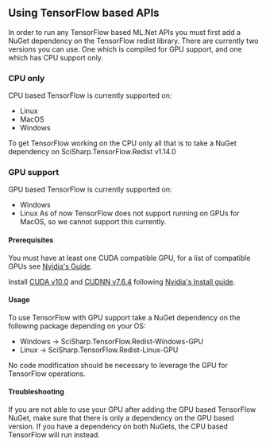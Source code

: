 ## Using TensorFlow based APIs
In order to run any TensorFlow based ML.Net APIs you must first add a NuGet dependency 
on the TensorFlow redist library. There are currently two versions you can use. One which is 
compiled for GPU support, and one which has CPU support only.

### CPU only
CPU based TensorFlow is currently supported on:
* Linux
* MacOS
* Windows

To get TensorFlow working on the CPU only all that is to take a NuGet dependency on
SciSharp.TensorFlow.Redist v1.14.0

### GPU support
GPU based TensorFlow is currently supported on:
* Windows
* Linux
As of now TensorFlow does not support running on GPUs for MacOS, so we cannot support this currently.

#### Prerequisites
You must have at least one CUDA compatible GPU, for a list of compatible GPUs see
[Nvidia's Guide](https://developer.nvidia.com/cuda-gpus).

Install [CUDA v10.0](https://developer.nvidia.com/cuda-10.0-download-archive) and [CUDNN v7.6.4](https://developer.nvidia.com/rdp/cudnn-download)
following [Nvidia's Install guide](https://docs.nvidia.com/cuda/cuda-quick-start-guide/index.html).

#### Usage
To use TensorFlow with GPU support take a NuGet dependency on the following package depending on your OS:

* Windows -> SciSharp.TensorFlow.Redist-Windows-GPU
* Linux -> SciSharp.TensorFlow.Redist-Linux-GPU

No code modification should be necessary to leverage the GPU for TensorFlow operations.

#### Troubleshooting
If you are not able to use your GPU after adding the GPU based TensorFlow NuGet,
make sure that there is only a dependency on the GPU based version. If you have
a dependency on both NuGets, the CPU based TensorFlow will run instead.
